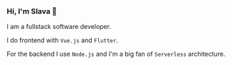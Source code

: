 ### Hi, I'm Slava 👋

I am a fullstack software developer. 

I do frontend with `Vue.js` and `Flutter`.

For the backend I use `Node.js` and I'm a big fan of `Serverless` architecture. 
